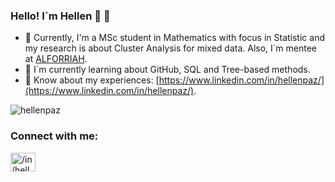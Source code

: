 ### Hello! I`m Hellen 🌼 👋

- 🔭 Currently, I'm a MSc student in Mathematics with focus in Statistic and my research is about Cluster Analysis for mixed data. Also, I`m mentee at [ALFORRIAH](https://www.alforriah.com/).
- 🌱 I`m currently learning about GitHub, SQL and Tree-based methods.
- 📄 Know about my experiences: [https://www.linkedin.com/in/hellenpaz/](https://www.linkedin.com/in/hellenpaz/).

<p align="left"> <img src="https://komarev.com/ghpvc/?username=hellenpaz&label=Profile%20views&color=ea94f5&style=flat" alt="hellenpaz" /> </p>

<h3 align="left">Connect with me:</h3>
<p align="left">
<a href="https://linkedin.com/in//in/hellenpaz" target="blank"><img align="center" src="https://raw.githubusercontent.com/rahuldkjain/github-profile-readme-generator/master/src/images/icons/Social/linked-in-alt.svg" alt="/in/hellenpaz" height="30" width="40" /></a>
</p>



<!--
**hellenpaz/hellenpaz** is a ✨ _special_ ✨ repository because its `README.md` (this file) appears on your GitHub profile.

Here are some ideas to get you started:

- 🔭 I’m currently working on ...
- 🌱 I’m currently learning ...
- 👯 I’m looking to collaborate on ...
- 🤔 I’m looking for help with ...
- 💬 Ask me about ...
- 📫 How to reach me: ...
- 😄 Pronouns: ...
- ⚡ Fun fact: ...
-->
